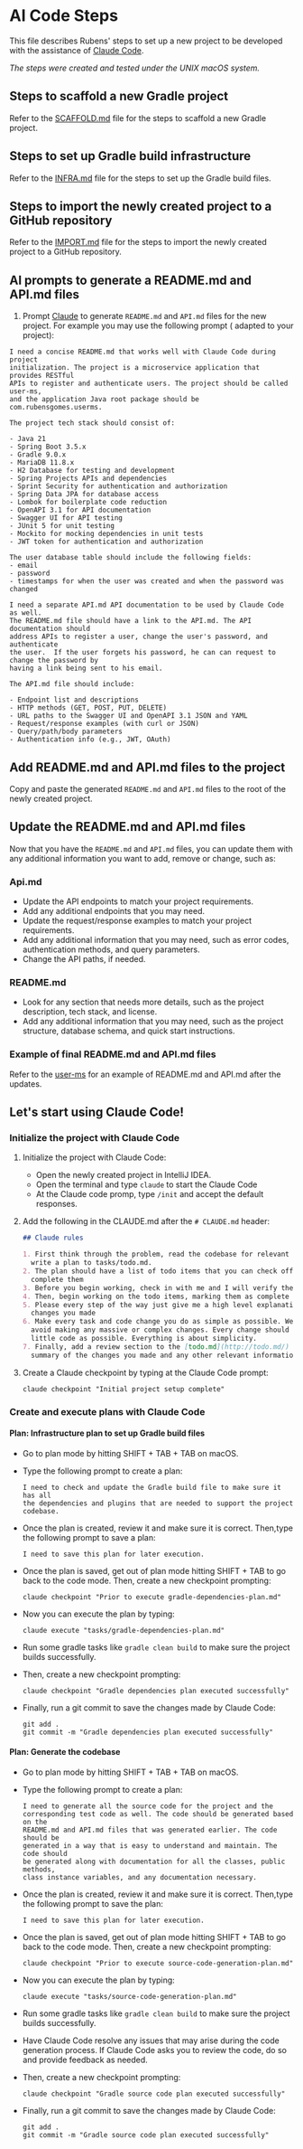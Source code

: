 # AI Code Steps

This file describes Rubens' steps to set up a new project to be developed with
the assistance of [Claude Code](https://www.anthropic.com/claude-code).

_The steps were created and tested under the UNIX macOS system._

## Steps to scaffold a new Gradle project

Refer to the [SCAFFOLD.md](SCAFFOLD.md) file for the steps to scaffold a new
Gradle project.

## Steps to set up Gradle build infrastructure

Refer to the [INFRA.md](INFRA.md) file for the steps to set up
the Gradle build files.

## Steps to import the newly created project to a GitHub repository

Refer to the [IMPORT.md](IMPORT.md) file for the steps to import the newly
created project to a GitHub repository.

## AI prompts to generate a README.md and API.md files

1. Prompt [Claude](https://claude.ai/) to generate `README.md` and `API.md`
   files for the new project. For example you may use the following prompt (
   adapted to your project):

```text
I need a concise README.md that works well with Claude Code during project
initialization. The project is a microservice application that provides RESTful
APIs to register and authenticate users. The project should be called user-ms, 
and the application Java root package should be com.rubensgomes.userms.

The project tech stack should consist of:

- Java 21
- Spring Boot 3.5.x
- Gradle 9.0.x
- MariaDB 11.8.x
- H2 Database for testing and development
- Spring Projects APIs and dependencies
- Sprint Security for authentication and authorization
- Spring Data JPA for database access
- Lombok for boilerplate code reduction
- OpenAPI 3.1 for API documentation
- Swagger UI for API testing
- JUnit 5 for unit testing
- Mockito for mocking dependencies in unit tests
- JWT token for authentication and authorization

The user database table should include the following fields:
- email
- password
- timestamps for when the user was created and when the password was changed

I need a separate API.md API documentation to be used by Claude Code as well.
The README.md file should have a link to the API.md. The API documentation should
address APIs to register a user, change the user's password, and authenticate
the user.  If the user forgets his password, he can can request to change the password by
having a link being sent to his email. 

The API.md file should include:

- Endpoint list and descriptions
- HTTP methods (GET, POST, PUT, DELETE)
- URL paths to the Swagger UI and OpenAPI 3.1 JSON and YAML
- Request/response examples (with curl or JSON)
- Query/path/body parameters
- Authentication info (e.g., JWT, OAuth)
```

## Add README.md and API.md files to the project

Copy and paste the generated `README.md` and `API.md` files to the root of the
newly created project.

## Update the README.md and API.md files

Now that you have the `README.md` and `API.md` files, you can update them
with any additional information you want to add, remove or change, such as:

### Api.md

- Update the API endpoints to match your project requirements.
- Add any additional endpoints that you may need.
- Update the request/response examples to match your project requirements.
- Add any additional information that you may need, such as error codes,
  authentication methods, and query parameters.
- Change the API paths, if needed.

### README.md

- Look for any section that needs more details, such as the project description,
  tech stack, and license.
- Add any additional information that you may need, such as the project
  structure, database schema, and quick start instructions.

### Example of final README.md and API.md files

Refer to the [user-ms](https://github.com/rubensgomes/user-ms) for an example of
README.md and API.md after the updates.

## Let's start using Claude Code!

### Initialize the project with Claude Code

1. Initialize the project with Claude Code:
    - Open the newly created project in IntelliJ IDEA.
    - Open the terminal and type `claude` to start the Claude Code
    - At the Claude code promp, type `/init` and accept the default responses.

2. Add the following in the CLAUDE.md after the `# CLAUDE.md` header:

    ```markdown
    ## Claude rules

   1. First think through the problem, read the codebase for relevant files, and
      write a plan to tasks/todo.md.
   2. The plan should have a list of todo items that you can check off as you
      complete them
   3. Before you begin working, check in with me and I will verify the plan.
   4. Then, begin working on the todo items, marking them as complete as you go.
   5. Please every step of the way just give me a high level explanation of what
      changes you made
   6. Make every task and code change you do as simple as possible. We want to
      avoid making any massive or complex changes. Every change should impact as
      little code as possible. Everything is about simplicity.
   7. Finally, add a review section to the [todo.md](http://todo.md/) file with a
      summary of the changes you made and any other relevant information.
    ```

3. Create a Claude checkpoint by typing at the Claude Code prompt:

    ```shell
    claude checkpoint "Initial project setup complete"   
    ```

### Create and execute plans with Claude Code

#### Plan: Infrastructure plan to set up Gradle build files

- Go to plan mode by hitting SHIFT + TAB + TAB on macOS.

- Type the following prompt to create a plan:

    ```text
    I need to check and update the Gradle build file to make sure it has all 
    the dependencies and plugins that are needed to support the project codebase.  
    ```

- Once the plan is created, review it and make sure it is correct. Then,type the
  following prompt to save a plan:

    ```text
    I need to save this plan for later execution.
    ```

- Once the plan is saved, get out of plan mode hitting SHIFT + TAB to go back to
  the code mode. Then, create a new checkpoint prompting:

    ```text
    claude checkpoint "Prior to execute gradle-dependencies-plan.md"
    ```

- Now you can execute the plan by typing:

    ```text
    claude execute "tasks/gradle-dependencies-plan.md"
    ```
- Run some gradle tasks like `gradle clean build` to make sure the project
  builds successfully.

- Then, create a new checkpoint prompting:

    ```text
    claude checkpoint "Gradle dependencies plan executed successfully"
    ```

- Finally, run a git commit to save the changes made by Claude Code:

    ```text
    git add .
    git commit -m "Gradle dependencies plan executed successfully"
    ```
  
#### Plan: Generate the codebase

- Go to plan mode by hitting SHIFT + TAB + TAB on macOS.

- Type the following prompt to create a plan:

    ```text
    I need to generate all the source code for the project and the 
    corresponding test code as well. The code should be generated based on the
    README.md and API.md files that was generated earlier. The code should be 
    generated in a way that is easy to understand and maintain. The code should
    be generated along with documentation for all the classes, public methods,
    class instance variables, and any documentation necessary.
    ```

- Once the plan is created, review it and make sure it is correct. Then,type the
  following prompt to save the plan:

    ```text
    I need to save this plan for later execution.
    ```

- Once the plan is saved, get out of plan mode hitting SHIFT + TAB to go back to
  the code mode. Then, create a new checkpoint prompting:

    ```text
    claude checkpoint "Prior to execute source-code-generation-plan.md"
    ```

- Now you can execute the plan by typing:

    ```text
    claude execute "tasks/source-code-generation-plan.md"
    ```

- Run some gradle tasks like `gradle clean build` to make sure the project
  builds successfully.

- Have Claude Code resolve any issues that may arise during the code generation
  process. If Claude Code asks you to review the code, do so and provide feedback
  as needed.

- Then, create a new checkpoint prompting:

    ```text
    claude checkpoint "Gradle source code plan executed successfully"
    ```

- Finally, run a git commit to save the changes made by Claude Code:

    ```text
    git add .
    git commit -m "Gradle source code plan executed successfully"
    ```
